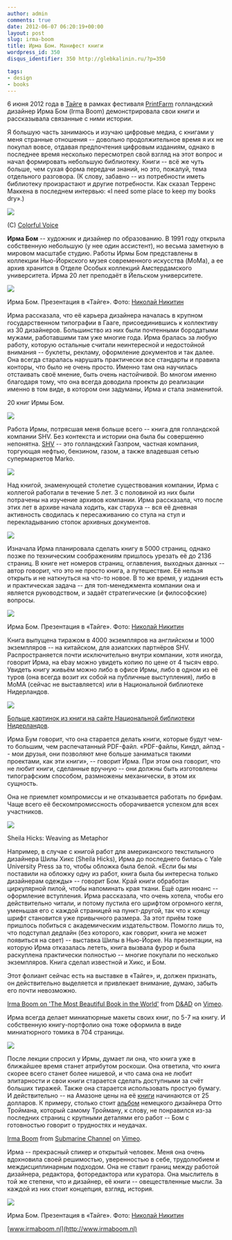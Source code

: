 ```yaml
---
author: admin
comments: true
date: 2012-06-07 06:20:19+00:00
layout: post
slug: irma-boom
title: Ирма Бом. Манифест книги
wordpress_id: 350
disqus_identifier: 350 http://glebkalinin.ru/?p=350

tags:
- design
- books
---
```


6 июня 2012 года в [Тайге](http://space-taiga.org) в рамках фестиваля [PrintFarm](http://printfarm.ru) голландский дизайнер Ирма Бом (Irma Boom) демонстрировала свои книги и рассказывала связанные с ними истории. 

Я большую часть занимаюсь и изучаю цифровые медиа, с книгами у меня странные отношения -- довольно продолжительное время я их не покупал вовсе, отдавая предпочтения цифровым изданиям, однако в последнее время несколько пересмотрел свой взгляд на этот вопрос и начал формировать небольшую библиотеку. Книги -- всё же чуть больше, чем сухая форма передачи знаний, но это, пожалуй, тема отдельного разговора. (К слову, забавно -- из потребности иметь библиотеку произрастают и другие потребности. Как сказал Терренс Маккена в последнем интервью: «I need some place to keep my books dry».)

![](http://raum7linodewp.s3.amazonaws.com/wp-content/uploads/2012/06/irma-500x333.jpg)



(C) [Colorful Voice](http://whynotsmile.com/project/cvoice.html)



**Ирма Бом** -- художник и дизайнер по образованию. В 1991 году открыла собственную небольшую (у нее один ассистент), но весьма заметную в мировом масштабе студию. Работы Ирмы Бом представлены в коллекции Нью-Йоркского музея со­временного искусства (MoMa), а ее архив хранится в Отделе Особых коллекций Амстердамского университета. Ирма 20 лет преподаёт в Йельском университете.

![](http://raum7linodewp.s3.amazonaws.com/wp-content/uploads/2012/06/11781_132300430240702_937273964_n-500x332.jpg)



Ирма Бом. Презентация в «Тайге». Фото: [Николай Никитин](https://www.facebook.com/profile.php?id=1610749484)



Ирма рассказала, что её карьера дизайнера началась в крупном государственном типографии в Гааге, присоединившись к коллективу из 30 дизайнеров. Большинство из них были почтенными бородатыми мужами, работавшими там уже многие года. Ирма бралась за любую работу, которую остальные считали неинтересной и недостойной внимания -- буклеты, рекламу, оформление документов и так далее. Она всегда старалась нарушать практически все стандарты и правила конторы, что было не очень просто. Именно там она научилась отстаивать своё мнение, быть очень настойчивой. Во многом именно благодаря тому, что она всегда доводила проекты до реализации именно в том виде, в котором они задуманы, Ирма и стала знаменитой.




20 книг Ирмы Бом.



![](http://raum7linodewp.s3.amazonaws.com/wp-content/uploads/2012/06/boom01.jpg)

Работа Ирмы, потрясшая меня больше всего -- книга для голландской компании SHV. Без контекста и истории она была бы совершенно непонятна. [SHV](http://www.referenceforbusiness.com/history2/94/SHV-Holdings-N-V.html) -- это голландский Газпром, частная компания, торгующая нефтью, бензином, газом, а также владевшая сетью супермаркетов Marko. 

![](http://raum7linodewp.s3.amazonaws.com/wp-content/uploads/2012/06/059shv12-groot-500x313.jpg)

Над книгой, знаменующей столетие существования компании, Ирма с коллегой работали в течение 5 лет. 3 с половиной из них были потрачены на изучение архивов компании. Ирма рассказала, что после этих лет в архиве начала ходить, как старуха -- вся её дневная активность сводилась к пересаживанию со стула на стул и перекладыванию стопок архивных документов. 

![](http://raum7linodewp.s3.amazonaws.com/wp-content/uploads/2012/06/059shv11-groot-500x299.jpg)

Изначала Ирма планировала сделать книгу в 5000 страниц, однако позже по техническим соображениям пришлось урезать её до 2136 страниц. В книге нет номеров страниц, оглавления, выходных данных -- автор говорит, что это не просто книга, а путешествие. Её нельзя открыть и не наткнуться на что-то новое. В то же время, у издания есть и практическая задача -- для топ-менеджмента компании она и является руководством, и задаёт стратегические (и философские) вопросы. 

![](http://raum7linodewp.s3.amazonaws.com/wp-content/uploads/2012/06/542096_132300376907374_594278627_n-500x332.jpg)



Ирма Бом. Презентация в «Тайге». Фото: [Николай Никитин](https://www.facebook.com/profile.php?id=1610749484)




Книга выпущена тиражом в 4000 экземпляров на английском и 1000 экземпляров -- на китайском, для азиатских партнёров SHV. Распространяется почти исключительно внутри компании, хотя иногда, говорит Ирма, на ebay можно увидеть копию по цене от 4 тысяч евро. Увидеть книгу живьём можно либо в офисе Ирмы, либо в одном из её туров (она всегда возит их собой на публичные выступления), либо в MoMA (сейчас не выставляется) или в Национальной библиотеке Нидерландов.

![](http://raum7linodewp.s3.amazonaws.com/wp-content/uploads/2012/06/059shv6-groot-500x304.jpg)

[Больше картинок из книги на сайте Национальной библиотеки Нидерландов](http://www.kb.nl/galerie/stijl/059shv-en.html).

Ирма Бум говорит, что она старается делать книги, которые будут чем-то большим, чем распечатанный PDF-файл. «PDF-файлы, Киндл, айпэд -- мои друзья, они позволяют мне больше заниматься такими проектами, как эти книги», -- говорит Ирма. При этом она говорит, что не любит книги, сделанные вручную -- они должны быть изготовлены типографским способом, размножены механически, в этом их сущность.

Она не приемлет компромиссы и не отказывается работать по брифам. Чаще всего её бескомпромиссность оборачивается успехом для всех участников.

![](http://raum7linodewp.s3.amazonaws.com/wp-content/uploads/2012/06/hicks.jpg)



Sheila Hicks: Weaving as Metaphor



Например, в случае с книгой работ для американского текстильного дизайнера Шилы Хикс (Sheila Hicks), Ирма до последнего билась с Yale University Press за то, чтобы обложка была белой. «Если бы мы поставили на обложку одну из работ, книга была бы интересна только дизайнерам одежды» -- говорит Бом. Край книги обработан циркулярной пилой, чтобы напоминать края ткани. Ещё один нюанс -- оформление вступления. Ирма рассказала, что очень хотела, чтобы его действительно читали, и потому пустила его шрифтом огромного кегля, уменьшая его с каждой страницей на пункт-другой, так что к концу шрифт становится уже привычного размера. За этот приём тоже пришлось побиться с академическим издательством. Помогло лишь то, что подступал дедлайн (без которого, как говорит, книга не может появиться на свет) -- выставка Шилы в Нью-Йорке. На презентации, на которую Ирма отказалась лететь, книга вызвала фурор и была раскуплена практически полностью -- многие покупали по несколько экземпляров. Книга сделал известной и Хикс, и Бом. 

Этот фолиант сейчас есть на выставке в «Тайге», и, должен признать, он действительно выделяется и привлекает внимание, думаю, забыть его почти невозможно. 



[Irma Boom on 'The Most Beautiful Book in the World'](http://vimeo.com/703587) from [D&AD](http://vimeo.com/dandad) on [Vimeo](http://vimeo.com).



Ирма всегда делает миниатюрные макеты своих книг, по 5-7 на книгу. И собственную книгу-портфолио она тоже оформила в виде миниатюрного томика в 704 страницы.


![](http://raum7linodewp.s3.amazonaws.com/wp-content/uploads/2012/06/Irma_Boom_Biography_in_Books_05.jpg)


После лекции спросил у Ирмы, думает ли она, что книга уже в ближайшее время станет атрибутом роскоши. Она ответила, что книга скорее всего станет более нишевой, и что сама она не любит элитарности и свои книги старается сделать доступными за счёт больших тиражей. Также она старается использовать простую бумагу. И действительно -- на Амазоне цены на её [книги](http://www.amazon.com/mn/search/?_encoding=UTF8&x=0&tag=glebkali-20&linkCode=ur2&y=0&camp=1789&creative=390957&field-keywords=irma%20boom&url=search-alias%3Daps&sprefix=cook%20with%20) начинаются от 25 долларов. К примеру, столько стоит [альбом](http://www.amazon.com/gp/product/9064503125/ref=as_li_ss_tl?ie=UTF8&tag=glebkali-20&linkCode=as2&camp=1789&creative=390957&creativeASIN=9064503125) немецкого дизайнера Отто Троймана, который самому Тройману, к слову, не понравился из-за последних страниц с крупными деталями его работ -- Бом с готовностью говорит о трудностях и неудачах.




[Irma Boom](http://vimeo.com/11869654) from [Submarine Channel](http://vimeo.com/submarinechannel) on [Vimeo](http://vimeo.com).



Ирма -- прекрасный спикер и открытый человек. Меня она очень вдохновила своей решимостью, уверенностью в себе, трудолюбием и междисциплинарным подходом. Она не ставит границ между работой дизайнера, редактора, фоторедактора или куратора. Она мыслитель в той же степени, что и дизайнер, её книги -- овеществленные мысли. За каждой из них стоит концепция, взгляд, история.

![](http://raum7linodewp.s3.amazonaws.com/wp-content/uploads/2012/06/547791_132300333574045_734144124_n-500x332.jpg)



Ирма Бом. Презентация в «Тайге». Фото: [Николай Никитин](https://www.facebook.com/profile.php?id=1610749484)




[www.irmaboom.nl](http://www.irmaboom.nl)
